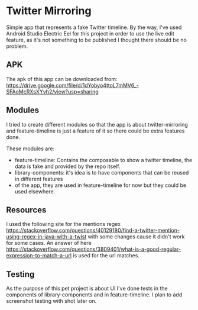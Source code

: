 # Twitter Mirroring

Simple app that represents a fake Twitter timeline.
By the way, I've used Android Studio Electric Eel for this project in order to use the 
live edit feature, as it's not something to be published I thought there should be no problem.

## APK

The apk of this app can be downloaded from:
https://drive.google.com/file/d/1dYobyo4ttoL7mMV6_-SFAoMcRXsXYvh2/view?usp=sharing


## Modules
I tried to create different modules so that the app is about twitter-mirroring and feature-timeline
is just a feature of it so there could be extra features done.

These modules are:
- feature-timeline: Contains the composable to show a twitter timeline, the data is fake and 
provided by the repo itself.
- library-components: it's idea is to have components that can be reused in different features 
- of the app, they are used in feature-timeline for now but they could be used elsewhere.

## Resources

I used the following site for the mentions regex 
https://stackoverflow.com/questions/40129180/find-a-twitter-mention-using-regex-in-java-with-a-twist 
with some changes cause it didn't work for some cases.
An answer of here https://stackoverflow.com/questions/3809401/what-is-a-good-regular-expression-to-match-a-url 
is used for the url matches.

## Testing

As the purpose of this pet project is about UI I've done tests in the components of library-components
and in feature-timeline. I plan to add screenshot testing with shot later on.
